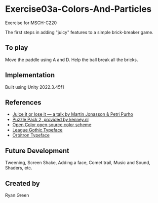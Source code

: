 # Exercise03a-Colors-And-Particles

Exercise for MSCH-C220

The first steps in adding "juicy" features to a simple brick-breaker game.

## To play

Move the paddle using A and D. Help the ball break all the bricks.



## Implementation

Built using Unity 2022.3.45f1

## References

* [Juice it or lose it — a talk by Martin Jonasson \& Petri Purho](https://www.youtube.com/watch?v=Fy0aCDmgnxg)
* [Puzzle Pack 2, provided by kenney.nl](https://kenney.nl/assets/puzzle-pack-2)
* [Open Color open source color scheme](https://yeun.github.io/open-color/)
* [League Gothic Typeface](https://www.theleagueofmoveabletype.com/league-gothic)
* [Orbitron Typeface](https://www.theleagueofmoveabletype.com/orbitron)



## Future Development

Tweening, Screen Shake, Adding a face, Comet trail, Music and Sound, Shaders, etc.

## Created by

Ryan Green

